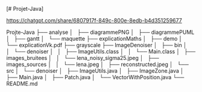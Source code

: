 [# Projet-Java]

https://chatgpt.com/share/6807917f-849c-800e-8edb-b4d351259677

Projte-Java
├── analyse
│   ├── diagrammePNG
│   ├── diagrammePUML
│   ├── gantt
│   └── maquette
├── explicationMaths
│   ├── demo
│   └── explicationVk.pdf
├── grayscale
├── ImageDenoiser
│   ├── bin
│   │   └── denoiser
│   │       ├── ImageUtils.class
│   │       └── Main.class
│   ├── images_bruitees
│   │   └── lena_noisy_sigma25.jpeg
│   ├── images_sources
│   │   └── lena.jpeg
│   ├── reconstructed.jpeg
│   └── src
│       └── denoiser
│           ├── ImageUtils.java
│           ├── ImageZone.java
│           ├── Main.java
│           ├── Patch.java
│           └── VectorWithPosition.java
└── README.md

